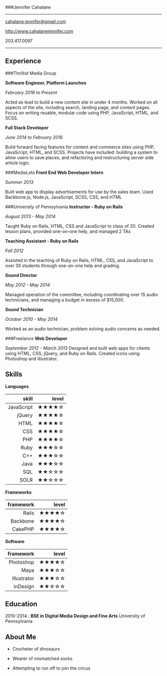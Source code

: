 ###Jennifer Cahalane

-------------------     ----------------------------
cahalane.jennifer@gmail.com

http://www.cahalanejennifer.com

203.417.0097
-------------------     ----------------------------

Experience
---------- 

###Thrillist Media Group

**Software Engineer, Platform Launches**

_February 2016 to Present_

Acted as lead to build a new content site in under 4 months.  Worked on all aspects of the site, including search, landing page, and content pages.  Focus on writing reuable, modular code using PHP, JavaScript, HTML, and SCSS.


**Full Stack Developer**

_June 2014 to February 2016_

Build forward facing features for content and commerce sites using PHP, JavaScript, HTML, and SCSS.  Projects have included: building a system to allow users to save places, and refactoring and restructuring server side article logic.


###MediaLets
**Front End Web Developer Intern**

_Summer 2013_

Built web app to display advertisements for use by the sales team. Used Backbone.js, Node.js, JavaScript, SCSS, CSS, and HTML


###University of Pennsylvania
**Instructor - Ruby on Rails**

_August 2013 - May 2014_

Taught Ruby on Rails, HTML, CSS and JavaScript to class of 20. Created lesson plans, provided one-on-one help, and managed 2 TAs


**Teaching Assistant - Ruby on Rails**

_Fall 2012_

Assisted in the teaching of Ruby on Rails, HTML, CSS, and JavaScript to over 30 students through one-on-one help and grading.


**Sound Director**

_May 2012 - May 2014_

Managed operation of the committee, including coordinating over 15 audio technicians, and managing a budget in excess of $15,000.


**Sound Technician**

_October 2010 - May 2014_

Worked as an audio technician, problem solving audio concerns as needed.


###Freelance
**Web Developer**

_September 2012 - March 2013_
Designed and built web apps for clients using HTML, CSS, jQuery, and Ruby on Rails. Created icons using Photoshop and Illustrator.


Skills
--------------------

**Languages**

| skill  | level       |
| ------:| -----------:|
| JavaScript   | ★★★★☆ |
| jQuery | ★★★★☆ |
| HTML    | ★★★★☆ |
| CSS    | ★★★★☆ |
| PHP    | ★★★★☆ |
| Ruby    | ★★★☆☆ |
| C++    | ★★★☆☆ |
| Java    | ★★★☆☆ |
| SQL    | ★★☆☆☆ |
| SOLR    | ★★☆☆☆ |


**Frameworks**

| framework  | level       |
| ------:| -----------:|
| Rails   | ★★★★☆ |
| Backbone | ★★★★☆ |
| CakePHP    | ★★★★☆ |


**Software**

| framework  | level       |
| ------:| -----------:|
| Photoshop   | ★★★★☆ |
| Maya | ★★★☆☆ |
| Illustrator    | ★★★☆☆ |
| inDesign    | ★★☆☆☆ |


Education
---------

2010-2014
:   **BSE in Digital Media Design and Fine Arts**
    University of Pennsylvania

About Me
----------------------------------------

* Crocheter of dinosaurs

* Wearer of mismatched socks

* Attempting to run off to join the circus